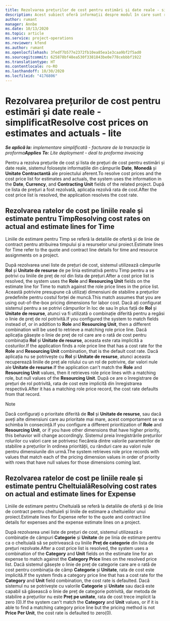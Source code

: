 ```yaml
---
title: Rezolvarea prețurilor de cost pentru estimări și date reale - simplificat
description: Acest subiect oferă informații despre modul în care sunt rezolvate prețurile de cost pe estimări și realități.
author: rumant
manager: Annbe
ms.date: 10/13/2020
ms.topic: article
ms.service: project-operations
ms.reviewer: kfend
ms.author: rumant
ms.openlocfilehash: 3fedf7b577e2372fb10ea85ea1e3caa9bf2f5ad0
ms.sourcegitcommit: 625878bf48ea530f3381843be0e778cebbbf1922
ms.translationtype: HT
ms.contentlocale: ro-RO
ms.lasthandoff: 10/30/2020
ms.locfileid: "4176806"
---
```

# <a name="resolve-cost-prices-on-estimates-and-actuals---lite"></a><span data-ttu-id="908a8-103">Rezolvarea prețurilor de cost pentru estimări și date reale - simplificat</span><span class="sxs-lookup"><span data-stu-id="908a8-103">Resolve cost prices on estimates and actuals - lite</span></span>

<span data-ttu-id="908a8-104">_**Se aplică la:** implementare simplificată - facturare de la tranzacție la proforma_</span><span class="sxs-lookup"><span data-stu-id="908a8-104">_**Applies To:** Lite deployment - deal to proforma invoicing_</span></span>

<span data-ttu-id="908a8-105">Pentru a rezolva prețurile de cost și lista de prețuri de cost pentru estimări și date reale, sistemul folosește informațiile din câmpurile **Date**, **Monedă** și **Unitate Contractantă** ale proiectului aferent.</span><span class="sxs-lookup"><span data-stu-id="908a8-105">To resolve cost prices and the cost price list for estimates and actuals, the system uses the information in the **Date**, **Currency**, and **Contracting Unit** fields of the related project.</span></span> <span data-ttu-id="908a8-106">După ce lista de prețuri a fost rezolvată, aplicația rezolvă rata de cost.</span><span class="sxs-lookup"><span data-stu-id="908a8-106">After the cost price list is resolved, the application resolves the cost rate.</span></span>

## <a name="resolving-cost-rates-on-actual-and-estimate-lines-for-time"></a><span data-ttu-id="908a8-107">Rezolvarea ratelor de cost pe liniile reale și estimate pentru Timp</span><span class="sxs-lookup"><span data-stu-id="908a8-107">Resolving cost rates on actual and estimate lines for Time</span></span>

<span data-ttu-id="908a8-108">Liniile de estimare pentru Timp se referă la detaliile de ofertă și de linie de contract pentru atribuirea timpului și a resurselor unui proiect.</span><span class="sxs-lookup"><span data-stu-id="908a8-108">Estimate lines for Time refer to the quote and contract line details for time and resource assignments on a project.</span></span>

<span data-ttu-id="908a8-109">După rezolvarea unei liste de prețuri de cost, sistemul utilizează câmpurile **Rol** și **Unitate de resurse** de pe linia estimativă pentru Timp pentru a se potrivi cu liniile de preț de rol din lista de prețuri.</span><span class="sxs-lookup"><span data-stu-id="908a8-109">After a cost price list is resolved, the system uses the **Role** and **Resourcing Unit** fields on the estimate line for Time to match against the role price lines in the price list.</span></span> <span data-ttu-id="908a8-110">Această potrivire presupune că utilizați dimensiuni de stabilire a prețurilor predefinite pentru costul forței de muncă.</span><span class="sxs-lookup"><span data-stu-id="908a8-110">This match assumes that you are using out-of-the-box pricing dimensions for labor cost.</span></span> <span data-ttu-id="908a8-111">Dacă ați configurat sistemul pentru a se potrivi câmpurilor în loc de sau în plus față de **Rol** și **Unitate de resurse**, atunci va fi utilizată o combinație diferită pentru a regăsi o linie de preț de rol potrivită.</span><span class="sxs-lookup"><span data-stu-id="908a8-111">If you configured the system to match fields instead of, or in addition to **Role** and **Resourcing Unit**, then a different combination will be used to retrieve a matching role price line.</span></span> <span data-ttu-id="908a8-112">Dacă aplicația găsește o linie de preț de rol care are o rată de cost pentru combinația **Rol** și **Unitate de resurse**, aceasta este rata implicită a costurilor.</span><span class="sxs-lookup"><span data-stu-id="908a8-112">If the application finds a role price line that has a cost rate for the **Role** and **Resourcing Unit** combination, that is the default cost rate.</span></span> <span data-ttu-id="908a8-113">Dacă aplicația nu se potrivește cu **Rol** și **Unitate de resurse**, atunci aceasta recuperează liniile de preț ale rolului cu un rol de potrivire, dar valori nule ale **Unitate de resurse**.</span><span class="sxs-lookup"><span data-stu-id="908a8-113">If the application can't match the **Role** and **Resourcing Unit** values, then it retrieves role price lines with a matching role, but null values of the **Resourcing Unit**.</span></span> <span data-ttu-id="908a8-114">După ce are o înregistrare de prețuri de rol potrivită, rata de cost este implicită din înregistrarea respectivă.</span><span class="sxs-lookup"><span data-stu-id="908a8-114">After it has a matching role price record, the cost rate defaults from that record.</span></span> 

> [!NOTE]
> <span data-ttu-id="908a8-115">Dacă configurați o prioritate diferită de **Rol** și **Unitate de resurse**, sau dacă aveți alte dimensiuni care au prioritate mai mare, acest comportament se va schimba în consecință.</span><span class="sxs-lookup"><span data-stu-id="908a8-115">If you configure a different prioritization of **Role** and **Resourcing Unit**, or if you have other dimensions that have higher priority, this behavior will change accordingly.</span></span> <span data-ttu-id="908a8-116">Sistemul preia înregistrările prețurilor rolurilor cu valori care se potrivesc fiecăreia dintre valorile parametrilor de stabilire a prețurilor în ordinea priorității, cu rânduri care au valori nule pentru dimensiunile din urmă.</span><span class="sxs-lookup"><span data-stu-id="908a8-116">The system retrieves role price records with values that match each of the pricing dimension values in order of priority with rows that have null values for those dimensions coming last.</span></span>

## <a name="resolving-cost-rates-on-actual-and-estimate-lines-for-expense"></a><span data-ttu-id="908a8-117">Rezolvarea ratelor de cost pe liniile reale și estimate pentru Cheltuială</span><span class="sxs-lookup"><span data-stu-id="908a8-117">Resolving cost rates on actual and estimate lines for Expense</span></span>

<span data-ttu-id="908a8-118">Liniile de estimare pentru Cheltuială se referă la detaliile de ofertă și de linie de contract pentru cheltuieli și liniile de estimare a cheltuielilor unui proiect.</span><span class="sxs-lookup"><span data-stu-id="908a8-118">Estimate lines for Expense refer to the quote and contract line details for expenses and the expense estimate lines on a project.</span></span>

<span data-ttu-id="908a8-119">După rezolvarea unei liste de prețuri de cost, sistemul utilizează o combinație de câmpuri **Categorie** și **Unitate** de pe linia de estimare pentru ca o cheltuială să se potrivească cu liniile **Preț de categorie** din lista de prețuri rezolvate.</span><span class="sxs-lookup"><span data-stu-id="908a8-119">After a cost price list is resolved, the system uses a combination of the **Category** and **Unit** fields on the estimate line for an expense to match against the **Category Price** lines on the resolved price list.</span></span> <span data-ttu-id="908a8-120">Dacă sistemul găsește o linie de preț de categorie care are o rată de cost pentru combinația de câmp **Categorie** și **Unitate**, rata de cost este implicită.</span><span class="sxs-lookup"><span data-stu-id="908a8-120">If the system finds a category price line that has a cost rate for the **Category** and **Unit** field combination, the cost rate is defaulted.</span></span> <span data-ttu-id="908a8-121">Dacă sistemul nu se potrivește cu valorile **Categorie** și **Unitate** sau dacă este capabil să găsească o linie de preț de categorie potrivită, dar metoda de stabilire a prețurilor nu este **Preț pe unitate**, rata de cost trece implicit la zero (0).</span><span class="sxs-lookup"><span data-stu-id="908a8-121">If the system can't match the **Category** and **Unit** values, or if it is able to find a matching category price line but the pricing method is not **Price Per Unit**, the cost rate is defaulted to zero(0).</span></span>
